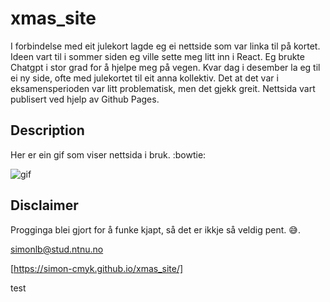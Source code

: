 # xmas_site

I forbindelse med eit julekort lagde eg ei nettside som var linka til på kortet.
Ideen vart til i sommer siden eg ville sette meg litt inn i React. Eg brukte Chatgpt i stor
grad for å hjelpe meg på vegen. Kvar dag i desember la eg til ei ny side, ofte med julekortet til eit anna kollektiv.
Det at det var i eksamensperioden var litt problematisk, men det gjekk greit.
Nettsida vart publisert ved hjelp av Github Pages.

## Description

Her er ein gif som viser nettsida i bruk. :bowtie:

![gif](src/video.gif)

## Disclaimer

Progginga blei gjort for å funke kjapt, så det er ikkje så veldig pent. :sweat_smile:.

[simonlb@stud.ntnu.no](mailto:) 

[https://simon-cmyk.github.io/xmas_site/]

test
